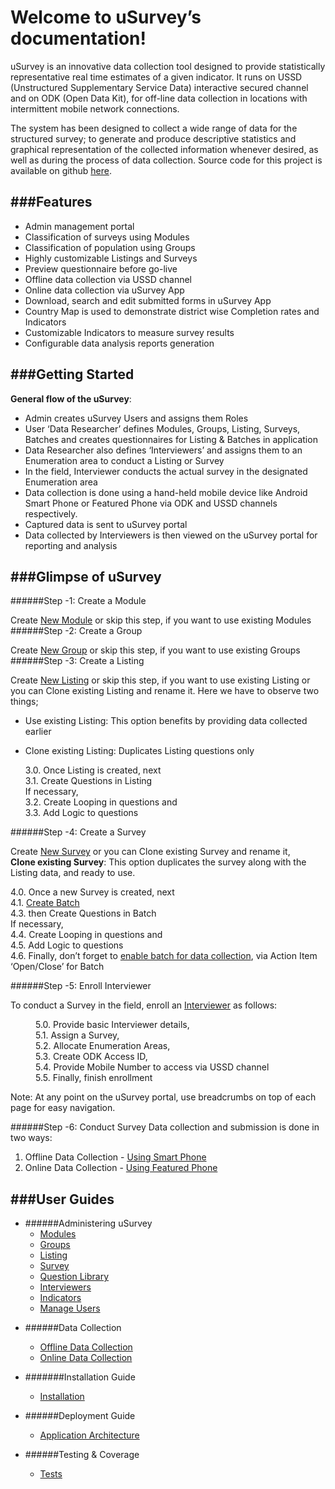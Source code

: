 Welcome to uSurvey’s documentation!
========
uSurvey is an innovative data collection tool designed to provide statistically representative real time estimates of a given indicator. It runs on USSD (Unstructured Supplementary Service Data) interactive secured channel and on ODK (Open Data Kit), for off-line data collection in locations with intermittent mobile network connections.

The system has been designed to collect a wide range of data for the structured survey; to generate and produce descriptive statistics and graphical representation of the collected information whenever desired, as well as during the process of data collection.
Source code for this project is available on github [here](https://github.com/unicefuganda/uSurvey/ "github repo").

###Features
------

* Admin management portal
* Classification of surveys using Modules
* Classification of population using Groups
* Highly customizable Listings and Surveys
* Preview questionnaire before go-live
* Offline data collection via USSD channel
* Online data collection via uSurvey App
* Download, search and edit submitted forms in uSurvey App
* Country Map is used to demonstrate district wise Completion rates and Indicators 
* Customizable Indicators to measure survey results
* Configurable data analysis reports generation

###Getting Started
------
**General flow of the uSurvey**:

* Admin creates uSurvey Users and assigns them Roles
* User ‘Data Researcher’ defines Modules, Groups, Listing, Surveys, Batches and creates questionnaires for Listing & Batches in application
* Data Researcher also defines ‘Interviewers’ and assigns them to an Enumeration area to conduct a Listing or Survey
* In the field, Interviewer conducts the actual survey in the designated Enumeration area
* Data collection is done using a hand-held mobile device like Android Smart Phone or Featured Phone via ODK and USSD channels respectively.
* Captured data is sent to uSurvey portal
* Data collected by Interviewers is then viewed on the uSurvey portal for reporting and analysis

###Glimpse of uSurvey 
------
######Step -1: Create a Module

Create [New Module](./User_Guides.md#modules) or skip this step, if you want to use existing Modules
######Step -2: Create a Group

Create [New Group](./User_Guides.md#groups) or skip this step, if you want to use existing Groups
######Step -3: Create a Listing 

Create [New Listing](./User_Guides.md#listing) or skip this step, if you want to use existing Listing or you can Clone existing Listing and rename it. Here we have to observe two things;

* Use existing Listing: This option benefits by providing data collected earlier
* Clone existing Listing: Duplicates Listing questions only

  3.0. Once Listing is created, next<br>
  3.1. Create Questions in Listing<br>
       If necessary,<br>
  3.2. Create Looping in questions and<br>
  3.3. Add Logic to questions<br>

######Step -4: Create a Survey

Create [New Survey](./User_Guides.md#create-survey) or you can Clone existing Survey and rename it,   
   **Clone existing Survey**: This option duplicates the survey along with the Listing data, and ready to use.

4.0. Once a new Survey is created, next   
   4.1. [Create Batch](./User_Guides.md#batches)   
   4.3. then Create Questions in Batch   
   If necessary,   
   4.4. Create Looping in questions and   
   4.5. Add Logic to questions   
   4.6. Finally, don’t forget to [enable batch for data collection](./User_Guides.md#enable-batch), via Action Item ‘Open/Close’ for Batch

######Step -5: Enroll Interviewer

To conduct a Survey in the field, enroll an [Interviewer](./User_Guides.md#interviewer) as follows:
<dl>
   <dd>5.0. Provide basic Interviewer details,</dd>
   <dd>5.1. Assign a Survey,</dd>
   <dd>5.2. Allocate Enumeration Areas,</dd>
   <dd>5.3. Create ODK Access ID,</dd>
   <dd>5.4. Provide Mobile Number to access via USSD channel</dd>
   <dd>5.5. Finally, finish enrollment</dd>
</dl>
Note: At any point on the uSurvey portal, use breadcrumbs on top of each page for easy navigation.

######Step -6: Conduct Survey
Data collection and submission is done in two ways:

1. Offline Data Collection - [Using Smart Phone](./ODK_App.md)
2. Online Data Collection  - [Using Featured Phone](./ussd-integration.md)

###User Guides
------
- ######Administering uSurvey
  - [Modules](./User_Guides.md#modules)
   - [Groups](./User_Guides.md#groups)
    - [Listing](./User_Guides.md#listing)
    - [Survey](./User_Guides.md#create-survey)
    - [Question Library](./User_Guides.md#library-questions)
    - [Interviewers](./User_Guides.md#interviewer)
    - [Indicators](./User_Guides.md#indicators)
    - [Manage Users](./User_Guides.md#manage-users)

+ ######Data Collection
    - [Offline Data Collection](./ODK_App.md)
    - [Online Data Collection](ussd-integration.md)

+ #######Installation Guide
    - [Installation](installation.md)

+ ######Deployment Guide
    - [Application Architecture](deployment_guide.md)

+ ######Testing & Coverage
    - [Tests](tests.md)
